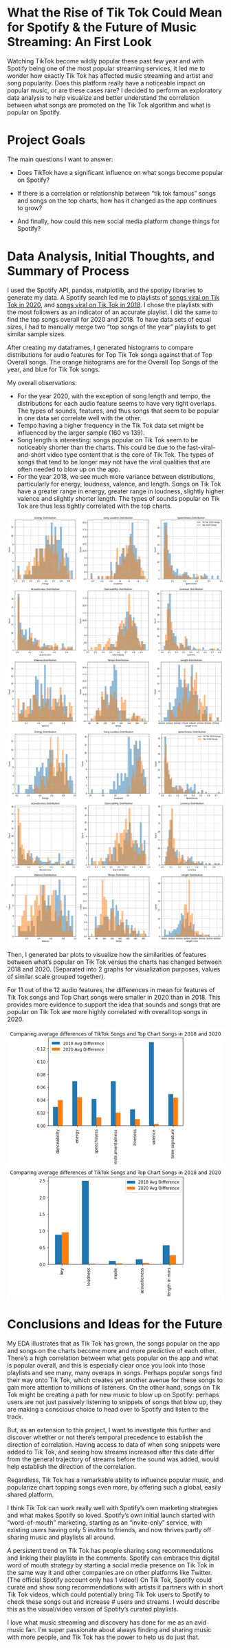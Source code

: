 # What the Rise of Tik Tok Could Mean for Spotify & the Future of Music Streaming: An First Look

Watching TikTok become wildly popular these past few year and with Spotify being one of the most popular streaming services, it led me to wonder how exactly Tik Tok has affected music streaming and artist and song popularity. Does this platform really have a noticeable impact on popular music, or are these cases rare? I decided to perform an exploratory data analysis to help visualize and better understand the correlation between what songs are promoted on the Tik Tok algorithm and what is popular on Spotify.

# Project Goals

The main questions I want to answer: 
- Does TikTok have a significant influence on what songs become popular on Spotify?

- If there is a correlation or relationship between “tik tok famous” songs and songs on the top charts, how has it changed as the app continues to grow? 

- And finally, how could this new social media platform change things for Spotify? 

# Data Analysis, Initial Thoughts, and Summary of Process

I used the Spotify API, pandas, matplotlib, and the spotipy libraries to generate my data. A Spotify search led me to playlists of [songs viral on Tik Tok in 2020](https://open.spotify.com/playlist/65LdqYCLcsV0lJoxpeQ6fW?si=iSU447kiTCuQUz-rYz7Dzw), and [songs viral on Tik Tok in 2018](https://open.spotify.com/playlist/73Q2uot60f3KH9N3YolDfV?si=U1Wth-l5QR--fZoyBSteSA). I chose the playlists with the most followers as an indicator of an accurate playlist. I did the same to find the top songs overall for 2020 and 2018. To have data sets of equal sizes, I had to manually merge two “top songs of the year” playlists to get similar sample sizes.

After creating my dataframes, I generated histograms to compare distributions for audio features for Top Tik Tok songs against that of Top Overall songs. The orange histograms are for the Overall Top Songs of the year, and blue for Tik Tok songs. 

My overall observations: 
- For the year 2020, with the exception of song length and tempo, the distributions for each audio feature seems to have very tight overlaps. The types of sounds, features, and thus songs that seem to be popular in one data set correlate well with the other. 
- Tempo having a higher frequency in the Tik Tok data set might be influenced by the larger sample (160 vs 139).
- Song length is interesting: songs popular on Tik Tok seem to be noticeably shorter than the charts. This could be due to the fast-viral-and-short video type content that is the core of Tik Tok. The types of songs that tend to be longer may not have the viral qualities that are often needed to blow up on the app.
- For the year 2018, we see much more variance between distributions, particularly for energy, loudness, valence, and length. Songs on Tik Tok have a greater range in energy, greater range in loudness, slightly higher valence and slightly shorter length. The types of sounds popular on Tik Tok are thus less tightly correlated with the top charts.

![2020 Distribution Graphs](https://github.com/kickflipped/tiktok-analysis/blob/main/Figures/2020.png)
![2018 Distribution Graphs](https://github.com/kickflipped/tiktok-analysis/blob/main/Figures/2018.png)

Then, I generated bar plots to visualize how the similarities of features between what’s popular on Tik Tok versus the charts has changed between 2018 and 2020. (Separated into 2 graphs for visualization purposes, values of similar scale grouped together).

For 11 out of the 12 audio features, the differences in mean for features of Tik Tok songs and Top Chart songs were smaller in 2020 than in 2018. This provides more evidence to support the idea that sounds and songs that are popular on Tik Tok are more highly correlated with overall top songs in 2020. 

![Difference in Means 2018 and 2020 Part A](https://github.com/kickflipped/tiktok-analysis/blob/main/Figures/diffA.png)
![Difference in Means 2018 and 2020 Part B](https://github.com/kickflipped/tiktok-analysis/blob/main/Figures/diffB.png)

# Conclusions and Ideas for the Future

My EDA illustrates that as Tik Tok has grown, the songs popular on the app and songs on the charts become more and more predictive of each other. There’s a high correlation between what gets popular on the app and what is popular overall, and this is especially clear once you look into those playlists and see many, many overaps in songs. Perhaps popular songs find their way onto Tik Tok, which creates yet another avenue for these songs to gain more attention to millions of listeners. On the other hand, songs on Tik Tok might be creating a path for new music to blow up on Spotify: perhaps users are not just passively listening to snippets of songs that blow up, they are making a conscious choice to head over to Spotify and listen to the track. 

But, as an extension to this project, I want to investigate this further and discover whether or not there’s temporal precedence to establish the direction of correlation. Having access to data of when song snippets were added to Tik Tok, and seeing how streams increased after this date differ from the general trajectory of streams before the sound was added, would help establish the direction of the correlation.

Regardless, Tik Tok has a remarkable ability to influence popular music, and popularize chart topping songs even more, by offering such a global, easily shared platform. 

I think Tik Tok can work really well with Spotify’s own marketing strategies and what makes Spotify so loved. Spotify’s own initial launch started with “word-of-mouth” marketing, starting as an “invite-only” service, with existing users having only 5 invites to friends, and now thrives partly off sharing music and playlists all around.

A persistent trend on Tik Tok has people sharing song recommendations and linking their playlists in the comments. Spotify can embrace this digital word of mouth strategy by starting a social media presence on Tik Tok in the same way it and other companies are on other platforms like Twitter. (The official Spotify account only has 1 video!) On Tik Tok, Spotify could curate and show song recommendations with artists it partners with in short Tik Tok videos, which could potentially bring Tik Tok users to Spotify to check these songs out and increase # users and streams. I would describe this as the visual/video version of Spotify’s curated playlists.

I love what music streaming and discovery has done for me as an avid music fan. I’m super passionate about always finding and sharing music with more people, and Tik Tok has the power to help us do just that.






